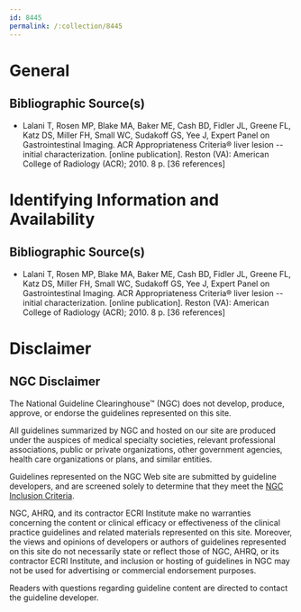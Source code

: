 ```yaml
---
id: 8445
permalink: /:collection/8445
---
```


# General

## Bibliographic Source(s)

- Lalani T, Rosen MP, Blake MA, Baker ME, Cash BD, Fidler JL, Greene FL, Katz DS, Miller FH, Small WC, Sudakoff GS, Yee J, Expert Panel on Gastrointestinal Imaging. ACR Appropriateness Criteria® liver lesion -- initial characterization. [online publication]. Reston (VA): American College of Radiology (ACR); 2010. 8 p. [36 references]

# Identifying Information and Availability

## Bibliographic Source(s)

- Lalani T, Rosen MP, Blake MA, Baker ME, Cash BD, Fidler JL, Greene FL, Katz DS, Miller FH, Small WC, Sudakoff GS, Yee J, Expert Panel on Gastrointestinal Imaging. ACR Appropriateness Criteria® liver lesion -- initial characterization. [online publication]. Reston (VA): American College of Radiology (ACR); 2010. 8 p. [36 references]

# Disclaimer

## NGC Disclaimer

The National Guideline Clearinghouse™ (NGC) does not develop, produce, approve, or endorse the guidelines represented on this site.

All guidelines summarized by NGC and hosted on our site are produced under the auspices of medical specialty societies, relevant professional associations, public or private organizations, other government agencies, health care organizations or plans, and similar entities.

Guidelines represented on the NGC Web site are submitted by guideline developers, and are screened solely to determine that they meet the [NGC Inclusion Criteria](/help-and-about/summaries/inclusion-criteria).

NGC, AHRQ, and its contractor ECRI Institute make no warranties concerning the content or clinical efficacy or effectiveness of the clinical practice guidelines and related materials represented on this site. Moreover, the views and opinions of developers or authors of guidelines represented on this site do not necessarily state or reflect those of NGC, AHRQ, or its contractor ECRI Institute, and inclusion or hosting of guidelines in NGC may not be used for advertising or commercial endorsement purposes.

Readers with questions regarding guideline content are directed to contact the guideline developer.

